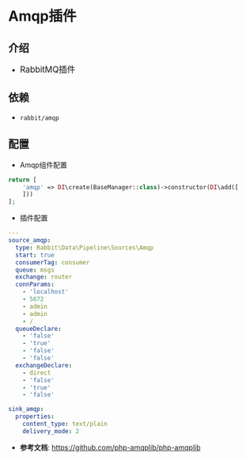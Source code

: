 # Amqp插件

## 介绍

* <big>RabbitMQ插件</big>

## 依赖

* `rabbit/amqp`

## 配置

* Amqp组件配置

```php
return [
    'amqp' => DI\create(BaseManager::class)->constructor(DI\add([
    ]))
];
```

* 插件配置

```yaml
---
source_amqp:
  type: Rabbit\Data\Pipeline\Sources\Amqp
  start: true
  consumerTag: consumer
  queue: msgs
  exchange: router
  connParams:
    - 'localhost'
    - 5672
    - admin
    - admin
    - /
  queueDeclare:
    - 'false'
    - 'true'
    - 'false'
    - 'false'
  exchangeDeclare:
    - direct
    - 'false'
    - 'true'
    - 'false'

sink_amqp:
  properties:
    content_type: text/plain
    delivery_mode: 2
```

* __参考文档__: <https://github.com/php-amqplib/php-amqplib>